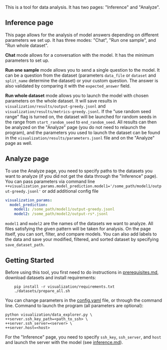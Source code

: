 This is a tool for data analysis. It has two pages: "Inference" and "Analyze".
## Inference page
This page allows for the analysis of model answers depending on different parameters we set up. It has three modes: "Chat", "Run one sample", and "Run whole dataset".

**Chat** mode allows for a conversation with the model. It has the minimum parameters to set up.

**Run one sample** mode allows you to send a single question to the model. It can be a question from the dataset (parameters `data_file` or `dataset` and `split_name` determine the dataset) or your custom question. The answer is also validated by comparing it with the `expected_answer` field.

**Run whole dataset** mode allows you to launch the model with chosen parameters on the whole dataset. It will save results in `visualization/results/output-greedy.jsonl` and `visualization/results/metrics-greedy.jsonl`. If the "use random seed range" flag is turned on, the dataset will be launched for random seeds in the range from `start_random_seed` to `end_random_seed`. All results can then be analyzed on the "Analyze" page (you do not need to relaunch the program), and the parameters you used to launch the dataset can be found in the `visualization/results/parameters.jsonl` file and on the "Analyze" page as well.

## Analyze page
To use the Analyze page, you need to specify paths to the datasets you want to analyze (if you did not get the data through the "Inference" page). You can pass parameters via command line  `++visualization_params.model_prediction.model1='/some_path/model1/output-greedy.jsonl'` or add additional config file
```yaml
visualization_params:
  model_prediction:
    model1: /some_path/model1/output-greedy.jsonl
    model2: /some_path/model2/output-rs*.jsonl
```
`model1` and `model2` are the names of the datasets we want to analyze. All files satisfying the given pattern will be taken for analysis.
On the page itself, you can sort, filter, and compare models. You can also add labels to the data and save your modified, filtered, and sorted dataset by specifying `save_dataset_path`.

## Getting Started
Before using this tool, you first need to do instructions in [prerequisites.md](/docs/prerequisites.md), download datasets and install requirements:
```
    pip install -r visualization/requirements.txt
    ./datasets/prepare_all.sh
```

You can change parameters in the [config.yaml](/visualization/settings/visualization_config.yaml) file, or through the command line.
Command to launch the program (all parameters are optional):
```
python visualization/data_explorer.py \
++server.ssh_key_path=<path_to_ssh> \
++server.ssh_server=<server> \
++server.host=<host>
```
For the "Inference" page, you need to specify `ssh_key`, `ssh_server`, and `host` and launch the server with the model (see [inference.md](/docs/inference.md)).
